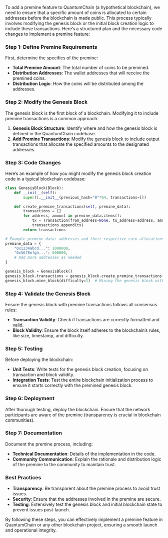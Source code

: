To add a premine feature to QuantumChain (a hypothetical blockchain), we need to ensure that a specific amount of coins is allocated to certain addresses before the blockchain is made public. This process typically involves modifying the genesis block or the initial block creation logic to include these transactions. Here’s a structured plan and the necessary code changes to implement a premine feature:

### Step 1: Define Premine Requirements

First, determine the specifics of the premine:
- **Total Premine Amount**: The total number of coins to be premined.
- **Distribution Addresses**: The wallet addresses that will receive the premined coins.
- **Distribution Logic**: How the coins will be distributed among the addresses.

### Step 2: Modify the Genesis Block

The genesis block is the first block of a blockchain. Modifying it to include premine transactions is a common approach.

1. **Genesis Block Structure**: Identify where and how the genesis block is defined in the QuantumChain codebase.
2. **Add Premine Transactions**: Modify the genesis block to include output transactions that allocate the specified amounts to the designated addresses.

### Step 3: Code Changes

Here’s an example of how you might modify the genesis block creation code in a typical blockchain codebase:

```python
class GenesisBlock(Block):
    def __init__(self):
        super().__init__(previous_hash="0"*64, transactions=[])

    def create_premine_transactions(self, premine_data):
        transactions = []
        for address, amount in premine_data.items():
            tx = Transaction(from_address=None, to_address=address, amount=amount)
            transactions.append(tx)
        return transactions

# Example premine data: addresses and their respective coin allocations
premine_data = {
    "0x1234abcd...": 1000000,
    "0x5678efgh...": 500000,
    # Add more addresses as needed
}

genesis_block = GenesisBlock()
genesis_block.transactions = genesis_block.create_premine_transactions(premine_data)
genesis_block.mine_block(difficulty=1)  # Mining the genesis block with a low difficulty
```

### Step 4: Validate the Genesis Block

Ensure the genesis block with premine transactions follows all consensus rules:
- **Transaction Validity**: Check if transactions are correctly formatted and valid.
- **Block Validity**: Ensure the block itself adheres to the blockchain’s rules, like size, timestamp, and difficulty.

### Step 5: Testing

Before deploying the blockchain:
- **Unit Tests**: Write tests for the genesis block creation, focusing on transaction and block validity.
- **Integration Tests**: Test the entire blockchain initialization process to ensure it starts correctly with the premined genesis block.

### Step 6: Deployment

After thorough testing, deploy the blockchain. Ensure that the network participants are aware of the premine (transparency is crucial in blockchain communities).

### Step 7: Documentation

Document the premine process, including:
- **Technical Documentation**: Details of the implementation in the code.
- **Community Communication**: Explain the rationale and distribution logic of the premine to the community to maintain trust.

### Best Practices

- **Transparency**: Be transparent about the premine process to avoid trust issues.
- **Security**: Ensure that the addresses involved in the premine are secure.
- **Testing**: Extensively test the genesis block and initial blockchain state to prevent issues post-launch.

By following these steps, you can effectively implement a premine feature in QuantumChain or any other blockchain project, ensuring a smooth launch and operational integrity.